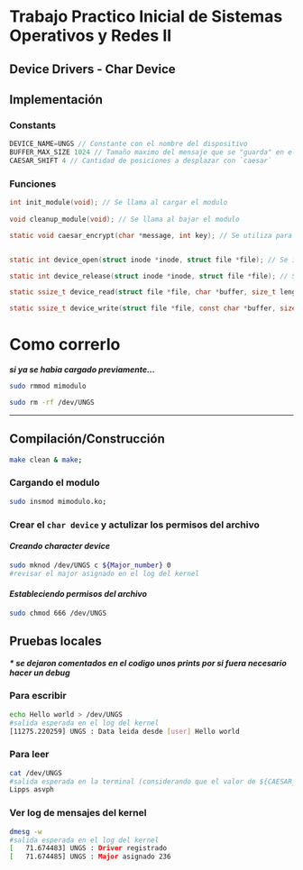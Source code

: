 # Trabajo Practico Inicial de Sistemas Operativos y Redes II
## Device Drivers - Char Device



## Implementación

### Constants

```c
DEVICE_NAME=UNGS // Constante con el nombre del dispositivo
BUFFER_MAX_SIZE 1024 // Tamaño maximo del mensaje que se "guarda" en el kernel
CAESAR_SHIFT 4 // Cantidad de posiciones a desplazar con `caesar`
```

### Funciones
```c
int init_module(void); // Se llama al cargar el modulo
 
void cleanup_module(void); // Se llama al bajar el modulo

static void caesar_encrypt(char *message, int key); // Se utiliza para encriptar el mensaje que se pasa por referencia


static int device_open(struct inode *inode, struct file *file); // Se invoca cuando un proceso quiere abrir el archivo del dispositivo

static int device_release(struct inode *inode, struct file *file); // Se invoca al cerrar el archivo del dispositivo

static ssize_t device_read(struct file *file, char *buffer, size_t length, loff_t *offset); // Se invoca cuando un proceso quiere leer desde el archivo del dispositivo

static ssize_t device_write(struct file *file, const char *buffer, size_t length, loff_t *offset); // Se invoca cuando un proceso escribe en el dispositivo

```

# Como correrlo

*__si ya se habia cargado previamente...__*

```bash
sudo rmmod mimodulo

sudo rm -rf /dev/UNGS
```

--------------
## Compilación/Construcción

```bash
make clean & make;
```

### Cargando el modulo

```bash
sudo insmod mimodulo.ko;
```

### Crear el `char device` y actulizar los permisos del archivo


#### *Creando character device*

```bash
sudo mknod /dev/UNGS c ${Major_number} 0
#revisar el major asignado en el log del kernel
```

#### *Estableciendo permisos del archivo*

```bash
sudo chmod 666 /dev/UNGS
```
## Pruebas locales

*__\* se dejaron comentados en el codigo unos prints por si fuera necesario hacer un debug__*

### Para escribir
```bash
echo Hello world > /dev/UNGS
#salida esperada en el log del kernel
[11275.220259] UNGS : Data leida desde [user] Hello world
```

### Para leer
```bash
cat /dev/UNGS
#salida esperada en la terminal (considerando que el valor de ${CAESAR_SHIFT} es 4)
Lipps asvph
```
### Ver log de mensajes del kernel

```bash
dmesg -w
#salida esperada en el log del kernel
[   71.674483] UNGS : Driver registrado
[   71.674485] UNGS : Major asignado 236
```